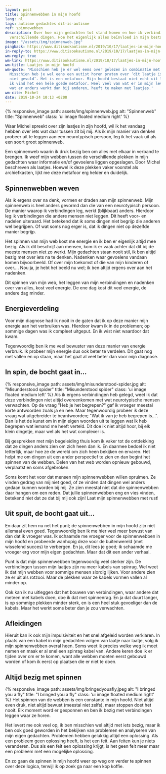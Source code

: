 ```yaml
---
layout: post
title: Spinnenwebben in mijn hoofd
lang: nl
tags: autisme gedachtes dit-is-autisme
ref: spinnewebben
description: Over hoe mijn gedachten tot stand komen en hoe ik verbindingen leg tussen
  verschillende dingen. Hoe het eigenlijk alles beïnvloed in mijn bestaan.
image: "/assets/img/spinnenweb.jpg"
pingback: https://www.ditisookautisme.nl/2019/10/17/laatjes-in-mijn-hoofd/
in-reply-to: https://www.ditisookautisme.nl/2019/10/17/laatjes-in-mijn-hoofd/
wm-reply: true
wm-link: https://www.ditisookautisme.nl/2019/10/17/laatjes-in-mijn-hoofd/
wm-title: Laatjes in mijn hoofd
wm-quote: 'Misschien heb je er wel eens over gelezen in combinatie met autisme: laatjes.
  Misschien heb je wel eens een autist horen praten over ‘dit laatje is bij mij nog
  niet gevuld’. Het is een metafoor. Mijn hoofd bestaat niet echt uit laatjes. Maar
  ik vind het een hele goede metafoor. Heel veel van wat er in mijn leven gebeurt,
  wat er anders werkt dan bij anderen, heeft te maken met laatjes.'
wm-cite: Michel
date: 2019-10-24 10:13 +0200
---
```

{% responsive_image path: assets/img/spinnenweb.jpg alt: "Spinnenweb" title: "Spinnenweb" class: 'ui image floated medium right' %}

Waar Michel spreekt over zijn laatjes in zijn hoofd, wil ik het vandaag hebben over iets wat daar tussen zit bij mij. Als ik mijn manier van denken probeer uit te leggen aan een neurotypisch persoon, leg ik het vaak uit als een soort groot spinnenweb.

Een spinnenweb waarin ik druk bezig ben om alles met elkaar in verband te brengen. Ik weef mijn webben tussen de verschillende plekken in mijn gedachten waar informatie en/of gevoelens liggen opgeslagen. Door Michel beschreven als laatjes. Hoewel ik deze plekken vaker voorstel als archiefkasten, lijkt me deze metafoor erg helder en duidelijk.

## Spinnenwebben weven

Als ik ergens over na denk, vormen er draden aan mijn spinnenweb. Mijn spinnenweb is heel anders gevormd dan die van een neurotypisch persoon. De manier waarop ik verbindingen leg, werkt (blijkbaar) anders. Hierdoor leg ik verbindingen die andere mensen niet leggen. Dit heeft voor- en nadelen uiteraard. Het betekend dat ik soms dingen niet begrijp die anderen wel begrijpen. Of wat soms nog erger is, dat ik dingen niet op dezelfde manier begrijp.

Het spinnen van mijn web kost me energie en ik ben er eigenlijk altijd mee bezig. Als ik dit beschrijf aan mensen, kom ik er vaak achter dat dit bij de meeste mensen niet zo werkt. Mijn gedachten staan nooit stil, ik ben altijd bezig met over iets na te denken. Nadenken waar gevoelens vandaan komen bijvoorbeeld. Of over mijn toekomst of die van mijn kinderen of over.... Nou ja, je hebt het beeld nu wel; ik ben altijd ergens over aan het nadenken.

Dit spinnen van mijn web, het leggen van mijn verbindingen en nadenken over van alles, kost veel energie. De ene dag kost dit veel energie, de andere dag minder.

## Energieverdeling

Voor mijn diagnose had ik nooit in de gaten dat ik op deze manier mijn energie aan het verbruiken was. Hierdoor kwam ik in de problemen; op sommige dagen was ik compleet uitgeput. En ik wist niet waardoor dat kwam.

Tegenwoordig ben ik me veel bewuster van deze manier van energie verbruik. Ik probeer mijn energie dus ook beter te verdelen. Dit gaat nog met vallen en op staan, maar het gaat al veel beter dan voor mijn diagnose.

## In spin, de bocht gaat in...


{% responsive_image path: assets/img/misunderstood-spider.jpg alt: "Misunderstood spider" title: "Misunderstood spider" class: 'ui image floated medium left' %}
Als ik ergens verbindingen heb gelegd, weet ik dat deze verbindingen niet altijd overeenkomen met wat neurotypische mensen verwachten. Op de vraag "Heb je het begrepen?" gaf ik vroeger meestal korte antwoorden zoals ja en nee. Maar tegenwoordig probeer ik deze vraag wat uitgebreider te beantwoorden; "Wat ik van je heb begrepen is...". Dan is het de kunst om in mijn eigen woorden uit te leggen wat ik heb begrepen wat iemand me heeft verteld. Dit doe ik niet altijd hoor, bij elk klein dingetje, maar wel als het wat complexer is.

Bij gesprekken met mijn begeleiding thuis kom ik vaker tot de ontdekking dat ze dingen anders zien om zich heen dan ik. En daarmee bedoel ik niet letterlijk, maar hoe ze de wereld om zich heen bekijken en ervaren. Het helpt me om dingen uit een ander perspectief te zien en dan begint het spinnen van de webben. Delen van het web worden opnieuw gebouwd, verplaatst en soms afgebroken.

Soms komt het voor dat mensen mijn spinnenwebben willen opruimen. Ze vinden gedrag van mij niet goed, of ze vinden dat dingen wel anders gedaan kunnen worden bij mij. Ze zien meestal niet dat die spinnenwebben daar hangen om een reden. Dat jullie spinnenwebben eng en vies vinden, betekend niet dat ze dat bij mij ook zijn! Laat mijn spinnenwebben met rust!

## Uit spuit, de bocht gaat uit...

En daar zit hem nu net het punt; de spinnenwebben in mijn hoofd zijn niet allemaal even goed. Tegenwoordig ben ik me hier veel meer bewust van dan dat ik vroeger was. Ik schaamde me vroeger voor de spinnenwebben in mijn hoofd en probeerde wanhopig deze voor de buitenwereld (met wisselend succes) te verbergen. En ja, dit lees je goed; ik schaamde me vroeger erg voor mijn eigen gedachten. Maar dat dit een ander verhaal.

Punt is dat mijn spinnenwebben tegenwoordig veel sterker zijn. De verbindingen tussen mijn laatjes zijn nu meer kabels van spinrag. Wel weet ik dat mijn webben voor sommige mensen slordig lijken. Voor andere zien ze er uit als rotzooi. Maar de plekken waar ze kabels vormen vallen al minder op.

Ook kan ik nu uitleggen dat het bouwen van verbindingen, waar andere dat meteen met kabels doen, doe ik dat met spinnenrag. En ja dat duurt langer, is op sommige plekken minder sterk, en is een heel stuk gevoeliger dan de kabels. Maar het werkt soms beter dan je zou verwachten.

## Afleidingen

Hieruit kan ik ook mijn impulsiviteit en het snel afgeleid worden verklaren. In plaats van een kabel in mijn gedachten volgen van laatje naar laatje, volg ik mijn spinnenwebben overal heen. Soms weet ik precies welke weg ik moet nemen en maak er al snel een spinrag kabel van. Andere keren doe ik er tijden over om er te komen, want alle webben moeten eerst gebouwd worden of kom ik eerst op plaatsen die er niet te doen.

## Altijd bezig met spinnen

{% responsive_image path: assets/img/bringedyouafly.jpeg alt: "I bringed you a fly" title: "I bringed you a fly" class: 'ui image floated medium right' %}
Het spinnen van de webben is een constante in mijn hoofd. Niet altijd even druk, niet altijd bewust (meestal niet zelfs), maar stoppen doet het nooit. Elk moment word er gesponnen en ben ik bezig met verbindingen leggen waar ze horen.

Het levert me ook veel op, ik ben misschien wel altijd met iets bezig, maar ik ben ook goed geworden in het bekijken van problemen en analyseren van mijn eigen gedachten. Problemen hebben gelukkig altijd een oplossing. Als een probleem geen oplossing heeft, is het een feit. Aan feiten kun je niets veranderen. Dus als een feit een oplossing krijgt, is het geen feit meer maar een probleem met een mogelijke oplossing.

En zo gaan de spinnen in mijn hoofd weer op weg om verder te spinnen over deze logica, terwijl ik op zoek ga naar een kop koffie.
